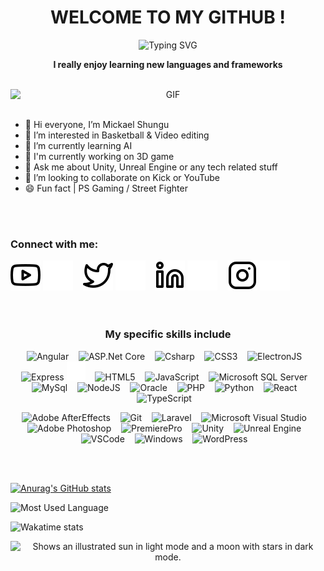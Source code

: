 <div align="center">
 <h1>WELCOME TO MY GITHUB !</h1>

 ![Typing SVG](https://readme-typing-svg.herokuapp.com?color=ff7f00&center=true&vCenter=true&width=600&lines=Hi+there+👋,+I+am+Mickael+Shungu;+Welcome+to+My+Profile+!;Over+5+years+of+programming+experience;Always+learning+new+things+;Machine+learning+enthusiast)

 <p>
  <strong>
   I really enjoy learning new languages and frameworks
  </strong>
 </p>
<br>

 <img alt="GIF" src="https://media.tenor.com/2uyENRmiUt0AAAAC/coding.gif" style="display: block; margin-left: auto; margin-right: auto;" />
</div>
<br>

- 👋 Hi everyone, I’m Mickael Shungu
- 👀 I’m interested in Basketball & Video editing
- 🌱 I’m currently learning AI
- 🔬 I'm currently working on 3D game
- 💬 Ask me about Unity, Unreal Engine or any tech related stuff
- 💞️ I’m looking to collaborate on Kick or YouTube
- 😄 Fun fact | PS Gaming / Street Fighter
<br>
<br>

### Connect with me:

[![img_contact](./img/youtube-light.svg)](https://youtube.com/@thel4stnephilimtm500#gh-light-mode-only)
[![img_contact](./img/youtube-dark.svg)](https://youtube.com/@thel4stnephilimtm500#gh-dark-mode-only)
&nbsp;&nbsp;
[![img_contact](./img/twitter-light.svg)](https://twitter.com/TheL4stNephilim#gh-light-mode-only)
[![img_contact](./img/twitter-dark.svg)](https://twitter.com/TheL4stNephilim#gh-dark-mode-only)
&nbsp;&nbsp;
[![img_contact](./img/linkedin-light.svg)](https://www.linkedin.com/in/mickael-shungu-a87275198#gh-light-mode-only)
[![img_contact](./img/linkedin-dark.svg)](https://www.linkedin.com/in/mickael-shungu-a87275198#gh-dark-mode-only)
&nbsp;&nbsp;
[![img_contact](./img/instagram-light.svg)](https://instagram.com/mswesl#gh-light-mode-only)
[![img_contact](./img/instagram-dark.svg)](https://instagram.com/mswesl#gh-dark-mode-only)
<br>
<br>
<br>

<h3 align="center">
<strong>My specific skills include</strong>
</h3>

<div align="center">
 <p>
  <img alt="Angular" width="30px" src="https://cdn.jsdelivr.net/gh/devicons/devicon/icons/angularjs/angularjs-original.svg" />
  &nbsp;&nbsp;
  <img alt="ASP.Net Core" width="30px" src="https://cdn.jsdelivr.net/gh/devicons/devicon/icons/dotnetcore/dotnetcore-original.svg" />
  &nbsp;&nbsp;
  <img alt="Csharp" width="30px" src="https://cdn.jsdelivr.net/gh/devicons/devicon/icons/csharp/csharp-original.svg" />
  &nbsp;&nbsp;
  <img alt="CSS3" width="30px" src="https://cdn.jsdelivr.net/gh/devicons/devicon/icons/css3/css3-original.svg" />
  &nbsp;&nbsp;
  <img alt= "ElectronJS" width= "30px" src="https://cdn.jsdelivr.net/gh/devicons/devicon/icons/electron/electron-original.svg" />
  &nbsp;&nbsp;
  <img alt="Express" width="30px" src="https://cdn.jsdelivr.net/gh/devicons/devicon/icons/express/express-original.svg#gh-light-mode-only" />
  <img alt="Express" width="30px" src="./img/icons8-express-js.svg/#gh-dark-mode-only" />
  &nbsp;&nbsp;
  <img alt="HTML5" width="30px" src="https://cdn.jsdelivr.net/gh/devicons/devicon/icons/html5/html5-original.svg" />
  &nbsp;&nbsp;
  <img alt="JavaScript" width="30px" src="https://cdn.jsdelivr.net/gh/devicons/devicon/icons/javascript/javascript-plain.svg" />
  &nbsp;&nbsp;
  <img alt="Microsoft SQL Server" width="30px" src="https://cdn.jsdelivr.net/gh/devicons/devicon/icons/microsoftsqlserver/microsoftsqlserver-plain.svg" />
  &nbsp;&nbsp;
  <img alt="MySql" width="30px" src="https://cdn.jsdelivr.net/gh/devicons/devicon/icons/mysql/mysql-original.svg" />
  &nbsp;&nbsp;
  <img alt="NodeJS" width="30px" src="https://cdn.jsdelivr.net/gh/devicons/devicon/icons/nodejs/nodejs-original.svg" />
  &nbsp;&nbsp;
  <img alt="Oracle" width="30px" src="https://cdn.jsdelivr.net/gh/devicons/devicon/icons/oracle/oracle-original.svg" />
  &nbsp;&nbsp;
  <img alt="PHP" width="30px" src="https://cdn.jsdelivr.net/gh/devicons/devicon/icons/php/php-original.svg" />
  &nbsp;&nbsp;
  <img alt="Python" width="30px" src="https://cdn.jsdelivr.net/gh/devicons/devicon/icons/python/python-original.svg" />
  &nbsp;&nbsp;
  <img alt="React" width="30px" src="https://cdn.jsdelivr.net/gh/devicons/devicon/icons/react/react-original.svg" />
  &nbsp;&nbsp;
  <img alt="TypeScript" width="30px" src="https://cdn.jsdelivr.net/gh/devicons/devicon/icons/typescript/typescript-plain.svg" />
  &nbsp;&nbsp;
 <p/>

 <p>
  <img alt="Adobe AfterEffects" width="30px" src="https://cdn.jsdelivr.net/gh/devicons/devicon/icons/aftereffects/aftereffects-original.svg" />
  &nbsp;&nbsp;
  <img alt="Git" width="30px" src="https://cdn.jsdelivr.net/gh/devicons/devicon/icons/git/git-original.svg" />
  &nbsp;&nbsp;
  <img alt="Laravel" width="30px" src="https://cdn.jsdelivr.net/gh/devicons/devicon/icons/laravel/laravel-plain.svg" />
  &nbsp;&nbsp;
  <img alt="Microsoft Visual Studio" width="30px" src="https://cdn.jsdelivr.net/gh/devicons/devicon/icons/visualstudio/visualstudio-plain.svg" />
  &nbsp;&nbsp;
  <img alt="Adobe Photoshop" width="30px" src="https://cdn.jsdelivr.net/gh/devicons/devicon/icons/photoshop/photoshop-plain.svg" />
  &nbsp;&nbsp;
  <img alt="PremierePro" width="30px" src="https://cdn.jsdelivr.net/gh/devicons/devicon/icons/premierepro/premierepro-original.svg" />
  &nbsp;&nbsp;
  <img alt="Unity" width="30px" src="https://cdn.jsdelivr.net/gh/devicons/devicon/icons/unity/unity-original.svg" />
  &nbsp;&nbsp;
  <img alt="Unreal Engine" width="30px" src="https://cdn.jsdelivr.net/gh/devicons/devicon/icons/unrealengine/unrealengine-original.svg" />
  &nbsp;&nbsp;
  <img alt="VSCode" width="30px" src="https://cdn.jsdelivr.net/gh/devicons/devicon/icons/vscode/vscode-original.svg" />
  &nbsp;&nbsp;
  <img alt="Windows" width="30px" src="https://cdn.jsdelivr.net/gh/devicons/devicon/icons/windows8/windows8-original.svg" />
  &nbsp;&nbsp;
  <img alt="WordPress" width="30px" src="https://cdn.jsdelivr.net/gh/devicons/devicon/icons/wordpress/wordpress-plain.svg" />
  &nbsp;&nbsp;
 </p>
</div>
<br>
<br>

[![Anurag's GitHub stats](https://github-readme-stats.vercel.app/api?username=thel4stnephilim&show_icons=true&hide_border=false&title_color=3B1F94f&icon_color=ff7f00&bg_color=09131B&text_color=ffffff&border_color=0c1a25)](https://github.com/anuraghazra/github-readme-stats)

![Most Used Language](https://github-readme-stats.vercel.app/api/top-langs/?username=thel4stnephilim&layout=compact&hide=html&title_color=3B1F94f&icon_color=ff7f00&bg_color=09131B&text_color=ffffff&border_color=0c1a25)

![Wakatime stats](https://github-readme-stats-taupe-two.vercel.app/api/wakatime?username=thel4stnephilim&hide_title=true&hide_border=true&langs_count=5&bg_color=00000000&text_color=777)

<div align="center">
 <picture>
  <source media="(prefers-color-scheme: dark)" srcset="https://user-images.githubusercontent.com/25423296/163456776-7f95b81a-f1ed-45f7-b7ab-8fa810d529fa.png">
  <source media="(prefers-color-scheme: light)" srcset="https://user-images.githubusercontent.com/25423296/163456779-a8556205-d0a5-45e2-ac17-42d089e3c3f8.png">
  <img alt="Shows an illustrated sun in light mode and a moon with stars in dark mode." src="https://user-images.githubusercontent.com/25423296/163456779-a8556205-d0a5-45e2-ac17-42d089e3c3f8.png">
 <picture>
</div>
